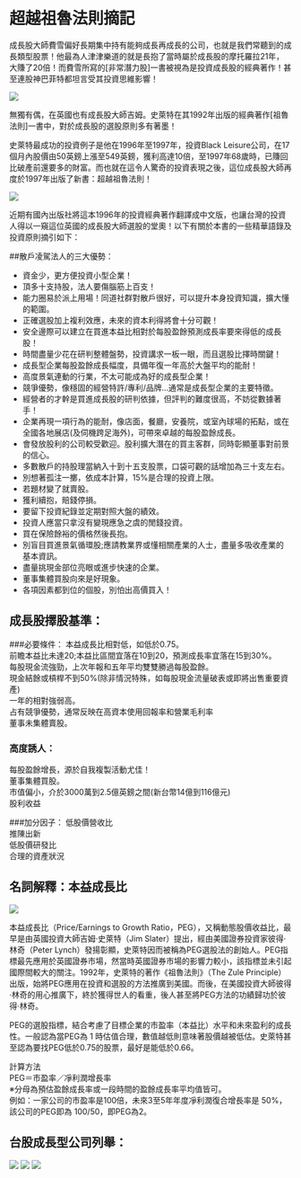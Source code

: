 # 超越祖魯法則摘記


成長股大師費雪偏好長期集中持有能夠成長再成長的公司，也就是我們常聽到的成長類型股票！他最為人津津樂道的就是長抱了當時屬於成長股的摩托羅拉21年，大賺了20倍！而費雪所寫的[非常潛力股]一書被視為是投資成長股的經典著作！甚至連股神巴菲特都坦言受其投資思維影響！

![](images/費雪-非常潛力股-e1434113531109.jpg)

無獨有偶，在英國也有成長股大師吉姆。史萊特在其1992年出版的經典著作[祖魯法則]一書中，對於成長股的選股原則多有著墨！

史萊特最成功的投資例子是他在1996年至1997年，投資Black Leisure公司，在17個月內股價由50英鎊上漲至549英鎊，獲利高達10倍，至1997年68歲時，已賺回比破產前還要多的財富。而也就在這令人驚奇的投資表現之後，這位成長股大師再度於1997年出版了新書：超越祖魯法則！


![](images/超越祖魯法則-02-e1434113588368.jpg)

近期有國內出版社將這本1996年的投資經典著作翻譯成中文版，也讓台灣的投資人得以一窺這位英國的成長股大師選股的堂奧！以下有關於本書的一些精華語錄及投資原則摘引如下：

##散戶凌駕法人的三大優勢：


- 資金少，更方便投資小型企業！
- 頂多十支持股，法人要傷腦筋上百支！
- 能力圈易於派上用場！同道社群對散戶很好，可以提升本身投資知識，擴大懂的範圍。
- 正確選股加上複利效應，未來的資本利得將會十分可觀！
- 安全邊際可以建立在買進本益比相對於每股盈餘預測成長率要來得低的成長股！
- 時間盡量少花在研判整體盤勢，投資講求一板一眼，而且選股比擇時關鍵！
- 成長型企業每股盈餘成長幅度，具備年復一年高於大盤平均的能耐！
- 高度景氣連動的行業，不太可能成為好的成長型企業！
- 競爭優勢，像穩固的經營特許/專利/品牌…通常是成長型企業的主要特徵。
- 經營者的才幹是買進成長股的研判依據，但評判的難度很高，不妨從數據著手！
- 企業再現一項行為的能耐，像店面，餐廳，安養院，或室內球場的拓點，或在全國各地展店(及伺機跨足海外)，可帶來卓越的每股盈餘成長。
- 會發放股利的公司較受歡迎。股利擴大潛在的買主客群，同時彰顯董事對前景的信心。
- 多數散戶的持股理當納入十到十五支股票，口袋可觀的話增加為三十支左右。
- 別想著孤注一擲，依成本計算，15%是合理的投資上限。
- 若題材變了就賣股。
- 獲利續抱，賠錢停損。
- 要留下投資紀錄並定期對照大盤的績效。
- 投資人應當只拿沒有變現應急之虞的閒錢投資。
- 買在保險餘裕的價格然後長抱。
- 別盲目買進景氣循環股;應請教業界或懂相關產業的人士，盡量多吸收產業的基本資訊。
- 盡量挑現金部位亮眼或進步快速的企業。
- 董事集體買股向來是好現象。
- 各項因素都到位的個股，別怕出高價買入！

## 成長股擇股基準：

###必要條件：
本益成長比相對低，如低於0.75。<br>
前瞻本益比未達20;本益比區間宜落在10到20，預測成長率宜落在15到30%。<br>
每股現金流強勁，上次年報和五年平均雙雙勝過每股盈餘。<br>
現金結餘或槓桿不到50%(除非情況特殊，如每股現金流量破表或即將出售重要資產)<br>
一年的相對強弱高。<br>
占有競爭優勢，通常反映在高資本使用回報率和營業毛利率<br>
董事未集體賣股。<br>

### 高度誘人：
每股盈餘增長，源於自我複製活動尤佳！<br>
董事集體買股。<br>
市值偏小，介於3000萬到2.5億英鎊之間(新台幣14億到116億元)<br>
股利收益<br>

###加分因子：
低股價營收比<br>
推陳出新<br>
低股價研發比<br>
合理的資產狀況<br>

## 名詞解釋：本益成長比

![](images/超越祖魯法則-03-e1434114004236.jpg)

本益成長比（Price/Earnings to Growth Ratio，PEG），又稱動態股價收益比，最早是由英國投資大師吉姆·史萊特（Jim Slater）提出，經由美國證券投資家彼得·林奇（Peter Lynch）發揚彰顯，史萊特因而被稱為PEG選股法的創始人。PEG指標最先應用於英國證券市場，然當時英國證券市場的影響力較小，該指標並未引起國際間較大的關注。1992年，史萊特的著作《祖魯法則》（The Zule Principle）出版，始將PEG應用在投資和選股的方法推廣到美國。而後，在美國投資大師彼得·林奇的用心推廣下，終於獲得世人的看重，後人甚至將PEG方法的功績歸功於彼得·林奇。

PEG的選股指標，結合考慮了目標企業的市盈率（本益比）水平和未來盈利的成長性。一般認為當PEG為 1 時估值合理，數值越低則意味著股價越被低估。史萊特甚至認為要找PEG低於0.75的股票，最好是能低於0.66。

計算方法<br>
PEG＝市盈率／凈利潤增長率<br>
※分母為預估盈餘成長率或一段時間的盈餘成長率平均值皆可。<br>
例如：一家公司的市盈率是100倍，未來3至5年年度凈利潤復合增長率是 50%，該公司的PEG即為 100/50，即PEG為2。<br>

## 台股成長型公司列舉：


![](images/超越祖魯法則-04.jpg)
![](images/超越祖魯法則-05.jpg)
![](images/超越祖魯法則-06.jpg)
